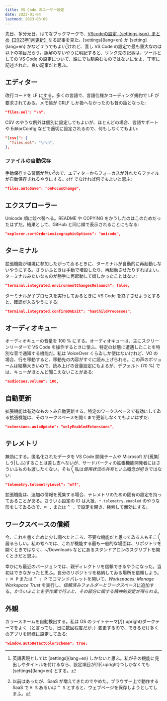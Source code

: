 ```yaml
---
title: VS Code のユーザー設定
date: 2023-01-04
lastmod: 2023-03-09
---
```


先日、多分元日、はてなブックマークで、[VScodeの設定（settings.json）まとめ【<span class="upright">2023</span>年<span class="upright">1</span>月更新】](https://zenn.dev/sayuki_coding/articles/c389d9ad48feaa)なる記事を見た。[settings]{lang=en} か [setting]{lang=en} かなどゞうでもよい[^1]けれど、蓋し VS Code の設定で最も重大なのは以下の項目だらう。誤解のないやうに明記すると、リンク先の記事は、ツールとしての VS Code の設定について、誰にでも馴染むものではないにせよ、丁寧に記述された、良い記事だと思ふ。

[^1]: 英語表現としては [settings]{lang=en} しかないと思ふ。私がその機能に見出しやタイトルを付けるなら、設定項目が[1]{.upright}つしかなくても [setting<b>s</b>]{lang=en} とする。

## エディター

改行コードを LF にする。多くの言語で、言語仕様かコーディング規約で LF が要求されてゐる。<ruby>メモ帳<rt lang="en">Notepad</ruby>が CRLF しか扱へなかったのも昔の話となった:

``` json
"files.eol": "\n",
```

CSV のやうな例外は個別に設定してもよいが、ほとんどの場合、言語サポートや EditorConfig などで適切に設定されるので、何もしなくてもよい:

``` json
"[csv]": {
  "files.eol": "\r\n",
},
```

### ファイルの自動保存

手動保存する習慣が無い[^2]ので、エディターからフォーカスが外れたらファイルが自動保存されるやうにする。`off` でなければ何でもよいと思ふ:

``` json
"files.autoSave": "onFocusChange",
```

[^2]: 以前はあったが、SaaS が増えてきたのでやめた。ブラウザー上で動作する SaaS で <kbd>⌘ S</kbd> あるいは <kbd>^ S</kbd> とすると、ウェブページを保存しようとしてしまふ。

## エクスプローラー

Unicode 順に竝べ替へる。README や COPYING をかうしたのはこのためだったはずだ。結果として、GitHub と同じ順で表示されることにもなる:

``` json
"explorer.sortOrderLexicographicOptions": "unicode",
```

## ターミナル

拡張機能が環境に参加したがってゐるときに、ターミナルが自動的に再起動しないやうにする。さういふときは手動で増設したり、再起動させたりすればよい。ターミナルみたいなものが勝手に再起動して嬉しかったことはない:

``` json
"terminal.integrated.environmentChangesRelaunch": false,
```

ターミナルが子プロセスを実行してゐるときに VS Code を終了させようとすると、確認が入るやうにする:

``` json
"terminal.integrated.confirmOnExit": "hasChildProcesses",
```

## オーディオキュー

オーディオキューの音量を 100 % にする。オーディオキューは、主にスクリーンリーダーで VS Code を操作するときに使ふ、特定の状態に遭遇したことを特別な音で通知する機能だ。私は VoiceOver くらゐしか使はないけれど、VO の場合、行を移動すると、移動先の内容がすぐに読み上げられる。この声のボリュームは結構大きいので、読み上げの音量設定にもよるが、デフォルト (70 %) では、キューがほとんど聞こえないことがある:

``` json
"audioCues.volume": 100,
```

## 自動更新

拡張機能は有効なものゝみ自動更新する。特定のワークスペースで有効にしてゐる拡張機能は、そのワークスペースを開くまで更新しなくてもよいはずだ:

``` json
"extensions.autoUpdate": "onlyEnabledExtensions",
```

## テレメトリ

無効にする。匿名化されたデータを VS Code 開発チームや Microsoft が{蒐集|しう|しふ}することは差󠄂し支へないが、サードパーティの拡張機能開発者にはさういふものも渡したくない。そも<span class="kunojiten">〳〵</span>私は<i>使用状況の共有</i>といふ概念が好きではない:

``` json
"telemetry.telemetryLevel": "off",
```

拡張機能は、追加の情報を蒐集する場合、テレメトリのための固有の設定を持ってゐることがある。さういふ設定の ID は大抵、`*.telemetry.enabled` のやうな形をしてゐるので、<kbd>⌘ ,</kbd> または <kbd>^ ,</kbd> で設定を開き、検索して無効にする。

## ワークスペースの信頼

<aside>

  今、これを書くために少し調べたところ、不要な機能だと思ってゐる人もそこ<span class="kunojiten">〳〵</span>居るらしい。私の考へでは、これが機能する最も一般的な場面は、リポジトリを開くときではなく、<span lang="">~/Downloads</span> などにあるスタンドアロンのスクリプトを開くときだと思ふ。

</aside>

幸ひにも最近のバージョンでは、親ディレクトリを信頼できるやうになった。当初はできなかったと思ふ。自分のリポジトリを格納してゐる場所を信頼しよう。<kbd>⇧ ⌘ P</kbd> または <kbd>^ ⇧ P</kbd> でコマンドパレットを開いて、<i lang="en">Workspaces: Manage Workspace Trust</i> を実行し、<i>信頼済みフォルダーとワークスペース</i>に追加する。*かういふことを手作業で行ふと、その部分に関する精神的安定が得られる*。

## 外観

カラースキームを自動検出する。私は OS のライトテーマ[/]{.upright}ダークテーマをよく（と言っても、日に数回程度だが、）変更するので、できるだけ多くのアプリを同様に設定してゐる:

``` json
"window.autoDetectColorScheme": true,
```

